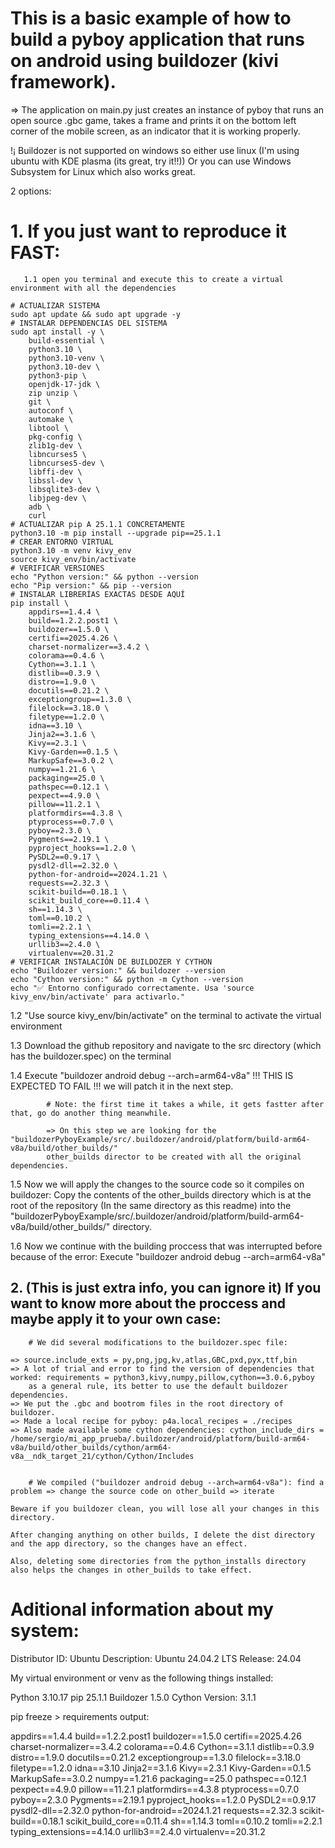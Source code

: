 
 # This is a basic example of how to build a pyboy application that runs on android using buildozer (kivi framework).

 => The application on main.py just creates an instance of pyboy that runs an open source .gbc game, takes a frame and prints it on the bottom left corner of the mobile screen, as an indicator that it is working properly.

 !¡ Buildozer is not supported on windows so either use linux (I'm using ubuntu with KDE plasma (its great, try it!!))
 Or you can use Windows Subsystem for Linux which also works great.

 2 options:
 
 # 1. If you just want to reproduce it FAST:
       1.1 open you terminal and execute this to create a virtual environment with all the dependencies


```
# ACTUALIZAR SISTEMA
sudo apt update && sudo apt upgrade -y
# INSTALAR DEPENDENCIAS DEL SISTEMA
sudo apt install -y \
    build-essential \
    python3.10 \
    python3.10-venv \
    python3.10-dev \
    python3-pip \
    openjdk-17-jdk \
    zip unzip \
    git \
    autoconf \
    automake \
    libtool \
    pkg-config \
    zlib1g-dev \
    libncurses5 \
    libncurses5-dev \
    libffi-dev \
    libssl-dev \
    libsqlite3-dev \
    libjpeg-dev \
    adb \
    curl
# ACTUALIZAR pip A 25.1.1 CONCRETAMENTE
python3.10 -m pip install --upgrade pip==25.1.1
# CREAR ENTORNO VIRTUAL
python3.10 -m venv kivy_env
source kivy_env/bin/activate
# VERIFICAR VERSIONES
echo "Python version:" && python --version
echo "Pip version:" && pip --version
# INSTALAR LIBRERÍAS EXACTAS DESDE AQUÍ
pip install \
    appdirs==1.4.4 \
    build==1.2.2.post1 \
    buildozer==1.5.0 \
    certifi==2025.4.26 \
    charset-normalizer==3.4.2 \
    colorama==0.4.6 \
    Cython==3.1.1 \
    distlib==0.3.9 \
    distro==1.9.0 \
    docutils==0.21.2 \
    exceptiongroup==1.3.0 \
    filelock==3.18.0 \
    filetype==1.2.0 \
    idna==3.10 \
    Jinja2==3.1.6 \
    Kivy==2.3.1 \
    Kivy-Garden==0.1.5 \
    MarkupSafe==3.0.2 \
    numpy==1.21.6 \
    packaging==25.0 \
    pathspec==0.12.1 \
    pexpect==4.9.0 \
    pillow==11.2.1 \
    platformdirs==4.3.8 \
    ptyprocess==0.7.0 \
    pyboy==2.3.0 \
    Pygments==2.19.1 \
    pyproject_hooks==1.2.0 \
    PySDL2==0.9.17 \
    pysdl2-dll==2.32.0 \
    python-for-android==2024.1.21 \
    requests==2.32.3 \
    scikit-build==0.18.1 \
    scikit_build_core==0.11.4 \
    sh==1.14.3 \
    toml==0.10.2 \
    tomli==2.2.1 \
    typing_extensions==4.14.0 \
    urllib3==2.4.0 \
    virtualenv==20.31.2
# VERIFICAR INSTALACIÓN DE BUILDOZER Y CYTHON
echo "Buildozer version:" && buildozer --version
echo "Cython version:" && python -m Cython --version
echo "✅ Entorno configurado correctamente. Usa 'source kivy_env/bin/activate' para activarlo."

```

   1.2 "Use source kivy_env/bin/activate" on the terminal to activate the virtual environment

   1.3 Download the github repository and navigate to the src directory (which has the buildozer.spec) on the terminal

   1.4 Execute "buildozer android debug --arch=arm64-v8a" !!! THIS IS EXPECTED TO FAIL !!! we will patch it in the next step.

            # Note: the first time it takes a while, it gets fastter after that, go do another thing meanwhile.

            => On this step we are looking for the "buildozerPyboyExample/src/.buildozer/android/platform/build-arm64-v8a/build/other_builds/"
            other_builds director to be created with all the original dependencies.

   1.5 Now we will apply the changes to the source code so it compiles on buildozer: Copy the contents of the other_builds directory which is at the root of the repository (In the same directory as this readme) into the "buildozerPyboyExample/src/.buildozer/android/platform/build-arm64-v8a/build/other_builds/" directory.

   1.6 Now we continue with the building proccess that was interrupted before because of the error: Execute "buildozer android debug --arch=arm64-v8a"



## 2. (This is just extra info, you can ignore it) If you want to know more about the proccess and maybe apply it to your own case:

        # We did several modifications to the buildozer.spec file:

    => source.include_exts = py,png,jpg,kv,atlas,GBC,pxd,pyx,ttf,bin
    => A lot of trial and error to find the version of dependencies that worked: requirements = python3,kivy,numpy,pillow,cython==3.0.6,pyboy
        as a general rule, its better to use the default buildozer dependencies.
    => We put the .gbc and bootrom files in the root directory of buildozer.
    => Made a local recipe for pyboy: p4a.local_recipes = ./recipes
    => Also made available some cython dependencies: cython_include_dirs = /home/sergio/mi_app_prueba/.buildozer/android/platform/build-arm64-v8a/build/other_builds/cython/arm64-v8a__ndk_target_21/cython/Cython/Includes


        # We compiled ("buildozer android debug --arch=arm64-v8a"): find a problem => change the source code on other_build => iterate

    Beware if you buildozer clean, you will lose all your changes in this directory.

    After changing anything on other builds, I delete the dist directory and the app directory, so the changes have an effect.
    
    Also, deleting some directories from the python_installs directory also helps the changes in other_builds to take effect.








# Aditional information about my system:

Distributor ID: Ubuntu
Description:    Ubuntu 24.04.2 LTS
Release:        24.04

My virtual environment or venv as the following things installed:

Python 3.10.17
pip 25.1.1
Buildozer 1.5.0
Cython Version: 3.1.1

pip freeze > requirements output:

appdirs==1.4.4
build==1.2.2.post1
buildozer==1.5.0
certifi==2025.4.26
charset-normalizer==3.4.2
colorama==0.4.6
Cython==3.1.1
distlib==0.3.9
distro==1.9.0
docutils==0.21.2
exceptiongroup==1.3.0
filelock==3.18.0
filetype==1.2.0
idna==3.10
Jinja2==3.1.6
Kivy==2.3.1
Kivy-Garden==0.1.5
MarkupSafe==3.0.2
numpy==1.21.6
packaging==25.0
pathspec==0.12.1
pexpect==4.9.0
pillow==11.2.1
platformdirs==4.3.8
ptyprocess==0.7.0
pyboy==2.3.0
Pygments==2.19.1
pyproject_hooks==1.2.0
PySDL2==0.9.17
pysdl2-dll==2.32.0
python-for-android==2024.1.21
requests==2.32.3
scikit-build==0.18.1
scikit_build_core==0.11.4
sh==1.14.3
toml==0.10.2
tomli==2.2.1
typing_extensions==4.14.0
urllib3==2.4.0
virtualenv==20.31.2
